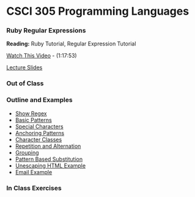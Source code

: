# CSCI 305 Programming Languages

### Ruby Regular Expressions

**Reading:** Ruby Tutorial, Regular Expression Tutorial

[Watch This Video](https://youtu.be/qCCh5nQyXAo) - (1:17:53)

[Lecture Slides](slides/Lecture.pdf)

### Out of Class

### Outline and Examples
* [Show Regex](https://github.com/CSCI305/csci305-ruby-examples/blob/master/ruby_regex/regex.rb)
* [Basic Patterns](https://github.com/CSCI305/csci305-ruby-examples/blob/master/ruby_regex/regex01.rb)
* [Special Characters](https://github.com/CSCI305/csci305-ruby-examples/blob/master/ruby_regex/regex02.rb)
* [Anchoring Patterns](https://github.com/CSCI305/csci305-ruby-examples/blob/master/ruby_regex/regex03.rb)
* [Character Classes](https://github.com/CSCI305/csci305-ruby-examples/blob/master/ruby_regex/regex04.rb)
* [Repetition and Alternation](https://github.com/CSCI305/csci305-ruby-examples/blob/master/ruby_regex/regex05.rb)
* [Grouping](https://github.com/CSCI305/csci305-ruby-examples/blob/master/ruby_regex/regex06.rb)
* [Pattern Based Substitution](https://github.com/CSCI305/csci305-ruby-examples/blob/master/ruby_regex/regex07.rb)
* [Unescaping HTML Example](https://github.com/CSCI305/csci305-ruby-examples/blob/master/ruby_regex/regex08.rb)
* [Email Example](https://github.com/CSCI305/csci305-ruby-examples/blob/master/ruby_regex/regex_email.rb)

### In Class Exercises
